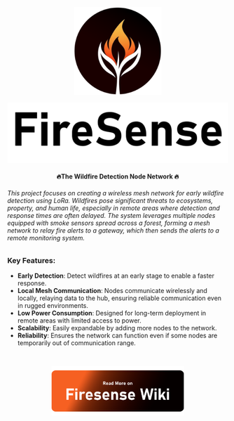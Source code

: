 <p align="center"><img src="./Docs/Readme-Assets/logo.png" width="200" /></p>

<p align="center">
    <picture>
      <source 
        srcset="./Docs/Readme-Assets/light-text.png"
        media="(prefers-color-scheme: dark)"
      />
      <img 
        src="./Docs/Readme-Assets/dark-text.png" 
        alt="Logo Text"
        width="800"
       />
    </picture>
  </p>
<h4 align="center">🔥The Wildfire Detection Node Network 🔥</h4>
<h6>
This project focuses on creating a wireless mesh network for early wildfire detection using LoRa. Wildfires pose significant threats to ecosystems, property, and human life, especially in remote areas where detection and response times are often delayed. The system leverages multiple nodes equipped with smoke sensors spread across a forest, forming a mesh network to relay fire alerts to a gateway, which then sends the alerts to a remote monitoring system.
</h6>

### Key Features:
- **Early Detection**: Detect wildfires at an early stage to enable a faster response.
- **Local Mesh Communication**: Nodes communicate wirelessly and locally, relaying data to the hub, ensuring reliable communication even in rugged environments.
- **Low Power Consumption**: Designed for long-term deployment in remote areas with limited access to power.
- **Scalability**: Easily expandable by adding more nodes to the network.
- **Reliability**: Ensures the network can function even if some nodes are temporarily out of communication range.

<br>
<p align="center">
<a href="https://github.com/chathura-de-silva/Firesense/wiki">
<img src="./Docs/Readme-Assets/ReadMoreButton.png" a
style="width: 60%; height: auto;" alt="Wiki Button" 
></a>
</p>